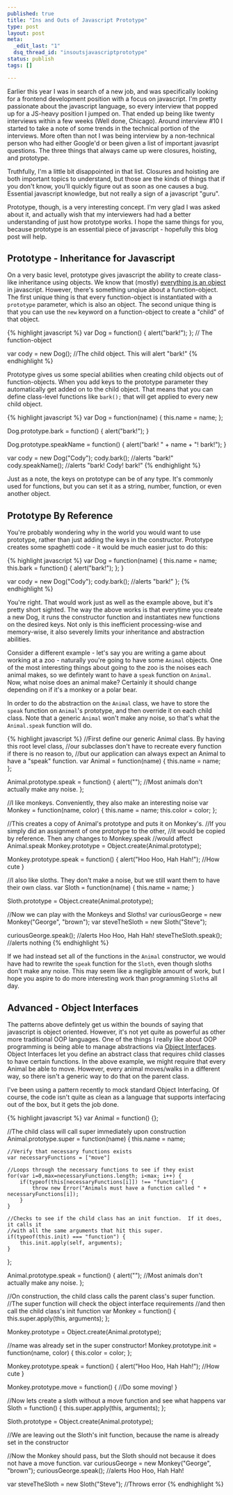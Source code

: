 ```yaml
---
published: true
title: "Ins and Outs of Javascript Prototype"
type: post
layout: post
meta:
  _edit_last: "1"
  dsq_thread_id: "insoutsjavascriptprototype"
status: publish
tags: []

---
```


Earlier this year I was in search of a new job, and was specifically looking for a frontend development position with a focus on javascript.  I'm pretty passionate about the javascript language, so every interview that popped up for a JS-heavy position I jumped on.  That ended up being like twenty interviews within a few weeks (Well done, Chicago).  Around interview #10 I started to take a note of some trends in the technical portion of the interviews.  More often than not I was being interview by a non-technical person who had either Google'd or been given a list of important javasript questions.  The three things that always came up were closures, hoisting, and prototype.

<!--more-->

Truthfully, I'm a little bit disappointed in that list.  Closures and hoisting are both important topics to understand, but those are the kinds of things that if you don't know, you'll quickly figure out as soon as one causes a bug.  Essential javascript knowledge, but not really a sign of a javascript "guru".

Prototype, though, is a very interesting concept.  I'm very glad I was asked about it, and actually wish that my interviewers had had a better understanding of just how prototype works.  I hope the same things for you, because prototype is an essential piece of javascript - hopefully this blog post will help.

## Prototype - Inheritance for Javascript

On a very basic level, prototype gives javascript the ability to create class-like inheritance using objects.  We know that (mostly) [everything is an object](https://mirkokiefer.com/blog/2010/02/everything-is-an-object-in-javascript/) in javascript.  However, there's something unqiue about a function-object.  The first unique thing is that every function-object is instantiated with a `prototype` parameter, which is also an object.  The second unique thing is that you can use the `new` keyword on a function-object to create a "child" of that object.  

{% highlight javascript %}
var Dog = function() {
	alert("bark!");
}; // The function-object

var cody = new Dog(); //The child object.  This will alert "bark!"
{% endhighlight %}

Prototype gives us some special abilities when creating child objects out of function-objects.  When you add keys to the prototype parameter they automatically get added on to the child object.  That means that you can define class-level functions like `bark();` that will get applied to every new child object.

{% highlight javascript %}
var Dog = function(name) {
	this.name = name;
};

Dog.prototype.bark = function() {
	alert("bark!");
}

Dog.prototype.speakName = function() {
	alert("bark! " + name + "! bark!");
}

var cody = new Dog("Cody");
cody.bark(); //alerts "bark!"
cody.speakName(); //alerts "bark! Cody! bark!"
{% endhighlight %}

Just as a note, the keys on prototype can be of any type.  It's commonly used for functions, but you can set it as a string, number, function, or even another object.

## Prototype By Reference

You're probably wondering why in the world you would want to use prototype, rather than just adding the keys in the constructor.  Prototype creates some spaghetti code - it would be much easier just to do this:

{% highlight javascript %}
var Dog = function(name) {
	this.name = name;
	this.bark = function() {
		alert("bark!");
	};
}

var cody = new Dog("Cody");
cody.bark(); //alerts "bark!"
};
{% endhighlight %}

You're right.  That would work just as well as the example above, but it's pretty short sighted.  The way the above works is that everytime you create a new Dog, it runs the constructor function and instantiates new functions on the desired keys.  Not only is this inefficient processing-wise and memory-wise, it also severely limits your inheritance and abstraction abilities.

Consider a different example - let's say you are writing a game about working at a zoo - naturally you're going to have some `Animal` objects.  One of the most interesting things about going to the zoo is the noises each animal makes, so we defintely want to have a `speak` function on `Animal`.  Now, what noise does an animal make?  Certainly it should change depending on if it's a monkey or a polar bear.

In order to do the abstraction on the `Animal` class, we have to store the `speak` function on `Animal`'s prototype, and then override it on each child class.  Note that a generic `Animal` won't make any noise, so that's what the `Animal.speak` function will do.

{% highlight javascript %}
//First define our generic Animal class.  By having this root level class,
//our subclasses don't have to recreate every function if there is no reason to,
//but our application can always expect an Animal to have a "speak" function.
var Animal = function(name) {
	this.name = name;
};

Animal.prototype.speak = function() {
	alert(""); //Most animals don't actually make any noise.
};

//I like monkeys.  Conveniently, they also make an interesting noise
var Monkey = function(name, color) {
	this.name = name;
	this.color = color;
};

//This creates a copy of Animal's prototype and puts it on Monkey's.
//If you simply did an assignment of one prototype to the other,
//it would be copied by reference.  Then any changes to Monkey.speak
//would affect Animal.speak
Monkey.prototype = Object.create(Animal.prototype);

Monkey.prototype.speak = function() {
	alert("Hoo Hoo, Hah Hah!"); //How cute
}

//I also like sloths.  They don't make a noise, but we still want them to have their own class.
var Sloth = function(name) {
	this.name = name;
}


Sloth.prototype = Object.create(Animal.prototype);

//Now we can play with the Monkeys and Sloths!
var curiousGeorge = new Monkey("George", "brown");
var steveTheSloth = new Sloth("Steve");

curiousGeorge.speak(); //alerts Hoo Hoo, Hah Hah!
steveTheSloth.speak(); //alerts nothing
{% endhighlight %}

If we had instead set all of the functions in the `Animal` constructor, we would have had to rewrite the `speak` function for the `Sloth`, even though sloths don't make any noise.  This may seem like a negligible amount of work, but I hope you aspire to do more interesting work than programming `Sloth`s all day.

## Advanced - Object Interfaces

The patterns above defintely get us within the bounds of saying that javascript is object oriented.  However, it's not yet quite as powerful as other more traditional OOP languages.  One of the things I really like about OOP programming is being able to manage abstractions via [Object Interfaces](https://www.cs.utah.edu/~germain/PPS/Topics/interfaces.html).  Object Interfaces let you define an abstract class that requires child classes to have certain functions.  In the above example, we might require that every Animal be able to move.  However, every animal moves/walks in a different way, so there isn't a generic way to do that on the parent class.

I've been using a pattern recently to mock standard Object Interfacing.  Of course, the code isn't quite as clean as a language that supports interfacing out of the box, but it gets the job done.

{% highlight javascript %}
var Animal = function() {};

//The child class will call super immediately upon construction
Animal.prototype.super = function(name) {
	this.name = name;

	//Verify that necessary functions exists
	var necessaryFunctions = ["move"]

	//Loops through the necessary functions to see if they exist
	for(var i=0,max=necessaryFunctions.length; i<max; i++) {
		if(typeof(this[necessaryFunctions[i]]) !== "function") {
			throw new Error("Animals must have a function called " + necessaryFunctions[i]);
		}
	}

	//Checks to see if the child class has an init function.  If it does, it calls it
	//with all the same arguments that hit this super.
	if(typeof(this.init) === "function") {
		this.init.apply(self, arguments);
	}
};

Animal.prototype.speak = function() {
	alert(""); //Most animals don't actually make any noise.
};

//On construction, the child class calls the parent class's super function.
//The super function will check the object interface requirements
//and then call the child class's init function
var Monkey = function() {
	this.super.apply(this, arguments);
};

Monkey.prototype = Object.create(Animal.prototype);

//name was already set in the super constructor!
Monkey.prototype.init = function(name, color) {
	this.color = color;
};

Monkey.prototype.speak = function() {
	alert("Hoo Hoo, Hah Hah!"); //How cute
}

Monkey.prototype.move = function() {
	//Do some moving!
}

//Now lets create a sloth without a move function and see what happens
var Sloth = function() {
	this.super.apply(this, arguments);
};

Sloth.prototype = Object.create(Animal.prototype);

//We are leaving out the Sloth's init function, because the name is already set in the constructor

//Now the Monkey should pass, but the Sloth should not because it does not have a move function.
var curiousGeorge = new Monkey("George", "brown");
curiousGeorge.speak(); //alerts Hoo Hoo, Hah Hah!

var steveTheSloth = new Sloth("Steve"); //Throws error
{% endhighlight %}
